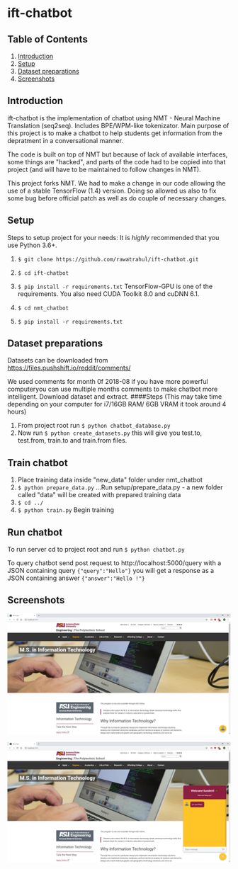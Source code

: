 ift-chatbot
===================

Table of Contents
-------------
1. [Introduction](#introduction)
2. [Setup](#setup)
3. [Dataset preparations](#dataset-preparations)
4. [Screenshots](#screenshots)

Introduction
-------------

ift-chatbot is the implementation of chatbot using NMT - Neural Machine Translation (seq2seq). Includes BPE/WPM-like tokenizator. Main purpose of this project is to make a chatbot to help students get information from the depratment in a conversational manner.

The code is built on top of NMT but because of lack of available interfaces, some things are "hacked", and parts of the code had to be copied into that project (and will have to be maintained to follow changes in NMT).

This project forks NMT. We had to make a change in our code allowing the use of a stable TensorFlow (1.4) version. Doing so allowed us also to fix some bug before official patch as well as do couple of necessary changes.


Setup
-------------

Steps to setup project for your needs:
It is *highly* recommended that you use Python 3.6+.

 1. ```$ git clone https://github.com/rawatrahul/ift-chatbot.git```  
    
 2. ```$ cd ift-chatbot```
 3. ```$ pip install -r requirements.txt``` TensorFlow-GPU is one of the requirements. You also need CUDA Toolkit 8.0 and cuDNN 6.1.
 4. ```$ cd nmt_chatbot```
 5.  ```$ pip install -r requirements.txt``` 
 
 Dataset preparations
-------------
Datasets can be downloaded from https://files.pushshift.io/reddit/comments/

We used comments for month 0f 2018-08 if you have more powerful computeryou can use multiple months comments to make chatbot more intelligent.
 Download dataset and extract.
 ####Steps 
 (This may take time depending on your computer for i7/16GB RAM/ 6GB VRAM it took around 4 hours)
 1. From project root run `$ python chatbot_database.py`
 2. Now run `$ python create_datasets.py` this will give you test.to, test.from, train.to and train.from files.

 Train chatbot
-------------
1. Place training data inside "new_data" folder under nmt_chatbot
2. `$ python prepare_data.py` ...Run setup/prepare_data.py - a new folder called "data" will be created with prepared training data
3. `$ cd ../`
4. `$ python train.py` Begin training

Run chatbot
-------------
 To run server cd to project root and run `$ python chatbot.py`
 
 To query chatbot send post request  to http://localhost:5000/query with a JSON containing query `{"query":"Hello"}` you will get a response as a JSON containing answer `{"answer":"Hello !"}`

Screenshots 
----------------------------------

![Minimized](/extras/1.PNG?raw=true "Minimized")

![Maximized](/extras/2.PNG?raw=true "Maximized")

